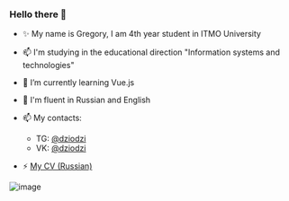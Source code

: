 <!--


**Dziodzi/Dziodzi** is a ✨ _special_ ✨ repository because its `README.md` (this file) appears on your GitHub profile.

Here are some ideas to get you started:

- 🔭 I’m currently working on ...
- 🌱 I’m currently learning JavaScript
- 👯 I’m looking to collaborate on ...
- 🤔 I’m looking for help with ...
- 💬 Ask me about ...
- 📫 How to reach me: [Telegram](tg.me/dziodzi)
- 😄 Pronouns: ...
- ⚡ Fun fact: ...
### Я ЛЮБЛЮ КОГДА ВОЛОСАТЫЕ МУЖИКИ ОБМАЗЫВАЮТСЯ МАСЛОМ!
-->




### Hello there 👋
- ✨ My name is Gregory, I am 4th year student in ITMO University 
- 📫 I'm studying in the educational direction "Information systems and technologies"
- 🌱 I’m currently learning Vue.js
- 💬 I'm fluent in Russian and English
- 📫 My contacts: 
  - TG: [@dziodzi](https://t.me/Dziodzi)
  - VK: [@dziodzi](http://vk.com/dziodzi)
 
-  ⚡ [My CV (Russian)](https://drive.google.com/file/d/1RxFZ_j4b23q9nlCBQPMZ1KksYf7VDre7/view?usp=sharing)

![image](https://github.com/Dziodzi/Dziodzi/assets/79766495/a7479dca-49a6-483d-883d-4e69a0f7a2af)

